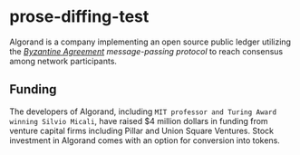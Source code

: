 # prose-diffing-test

Algorand is a company implementing an open source public ledger utilizing the *[Byzantine Agreement](www.example.com) message-passing protocol* to reach consensus among network participants.

## Funding
The developers of Algorand, including `MIT professor and Turing Award winning Silvio Micali`, have raised $4 million dollars in funding from venture capital firms including Pillar and Union Square Ventures. Stock investment in Algorand comes with an option for conversion into tokens.
